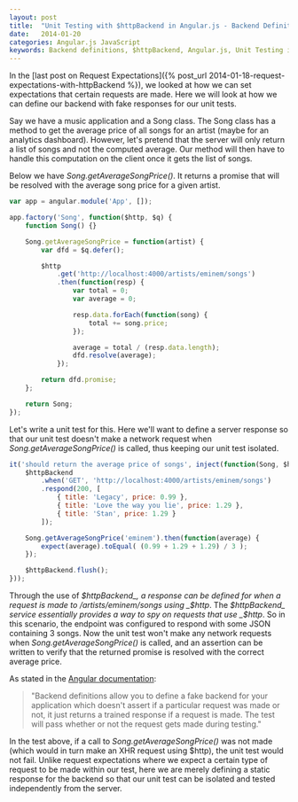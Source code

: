 ```yaml
---
layout: post
title:  "Unit Testing with $httpBackend in Angular.js - Backend Definitions"
date:   2014-01-20
categories: Angular.js JavaScript
keywords: Backend definitions, $httpBackend, Angular.js, Unit Testing in Angular.js, Angular Mocks
---
```


In the [last post on Request Expectations]({% post_url 2014-01-18-request-expectations-with-httpBackend %}), we looked at how we can set expectations that certain requests are made. Here we will look at how we can define our backend with fake responses for our unit tests.

Say we have a music application and a Song class. The Song class has a method to get the average price of all songs for an artist (maybe for an analytics dashboard). However, let's pretend that the server will only return a list of songs and not the computed average. Our method will then have to handle this computation on the client once it gets the list of songs.

Below we have _Song.getAverageSongPrice()_. It returns a promise that will be resolved with the average song price for a given artist.

```js
var app = angular.module('App', []);

app.factory('Song', function($http, $q) {
	function Song() {}

	Song.getAverageSongPrice = function(artist) {
		var dfd = $q.defer();

		$http
			.get('http://localhost:4000/artists/eminem/songs')
			.then(function(resp) {
				var total = 0;
				var average = 0;

				resp.data.forEach(function(song) {
					total += song.price;
				});

				average = total / (resp.data.length);
				dfd.resolve(average);
			});

		return dfd.promise;
	};

	return Song;
});
```

Let's write a unit test for this. Here we'll want to define a server response so that our unit test doesn't make a network request when _Song.getAverageSongPrice()_ is called, thus keeping our unit test isolated.

```js
it('should return the average price of songs', inject(function(Song, $httpBackend) {
	$httpBackend
		.when('GET', 'http://localhost:4000/artists/eminem/songs')
		.respond(200, [
			{ title: 'Legacy', price: 0.99 },
			{ title: 'Love the way you lie', price: 1.29 },
			{ title: 'Stan', price: 1.29 }
		]);

	Song.getAverageSongPrice('eminem').then(function(average) {
		expect(average).toEqual( (0.99 + 1.29 + 1.29) / 3 );
	});

	$httpBackend.flush();
}));
```

Through the use of _$httpBackend_, a response can be defined for when a request is made to /artists/eminem/songs using _$http_. The _$httpBackend_ service essentially provides a way to spy on requests that use _$http_. So in this scenario, the endpoint was configured to respond with some JSON containing 3 songs. Now the unit test won't make any network requests when _Song.getAverageSongPrice()_ is called, and an assertion can be written to verify that the returned promise is resolved with the correct average price.

As stated in the [Angular documentation](http://docs.angularjs.org/api/ngMock.$httpBackend):

> "Backend definitions allow you to define a fake backend for your application which doesn't assert if a particular request was made or not, it just returns a trained response if a request is made. The test will pass whether or not the request gets made during testing."

In the test above, if a call to _Song.getAverageSongPrice()_ was not made (which would in turn make an XHR request using $http), the unit test would not fail. Unlike request expectations where we expect a certain type of request to be made within our test, here we are merely defining a static response for the backend so that our unit test can be isolated and tested independently from the server.